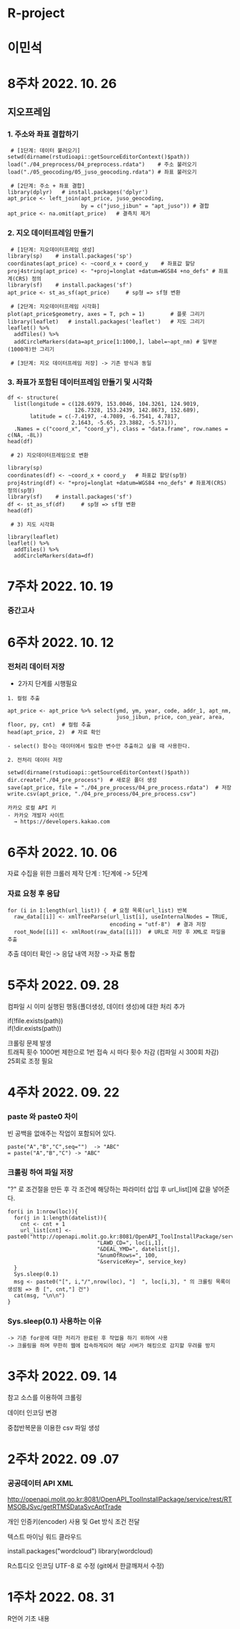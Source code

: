 # R-project

# 이민석

# 8주차 2022. 10. 26

## 지오프레임
### 1. 주소와 좌표 결합하기 
  
````
 # [1단계: 데이터 불러오기]
setwd(dirname(rstudioapi::getSourceEditorContext()$path))
load("./04_preprocess/04_preprocess.rdata")    # 주소 불러오기
load("./05_geocoding/05_juso_geocoding.rdata") # 좌표 불러오기

 # [2단계: 주소 + 좌표 결합]
library(dplyr)   # install.packages('dplyr')
apt_price <- left_join(apt_price, juso_geocoding, 
                       by = c("juso_jibun" = "apt_juso")) # 결합
apt_price <- na.omit(apt_price)   # 결측치 제거
````


### 2. 지오 데이터프레임 만들기

```` 
 # [1단계: 지오데이터프레임 생성]
library(sp)    # install.packages('sp')
coordinates(apt_price) <- ~coord_x + coord_y    # 좌표값 할당
proj4string(apt_price) <- "+proj=longlat +datum=WGS84 +no_defs" # 좌표계(CRS) 정의
library(sf)    # install.packages('sf')
apt_price <- st_as_sf(apt_price)     # sp형 => sf형 변환

 # [2단계: 지오데이터프레임 시각화]
plot(apt_price$geometry, axes = T, pch = 1)        # 플롯 그리기 
library(leaflet)   # install.packages('leaflet')   # 지도 그리기
leaflet() %>% 
  addTiles() %>% 
  addCircleMarkers(data=apt_price[1:1000,], label=~apt_nm) # 일부분(1000개)만 그리기

 # [3단계: 지오 데이터프레임 저장] -> 기존 방식과 동일
````

### 3. 좌표가 포함된 데이터프레임 만들기 및 시각화
````
df <- structure(
  list(longitude = c(128.6979, 153.0046, 104.3261, 124.9019, 
                     126.7328, 153.2439, 142.8673, 152.689), 
       latitude = c(-7.4197, -4.7089, -6.7541, 4.7817, 
                    2.1643, -5.65, 23.3882, -5.571)),
  .Names = c("coord_x", "coord_y"), class = "data.frame", row.names = c(NA, -8L))
head(df)

 # 2) 지오데이터프레임으로 변환

library(sp)    
coordinates(df) <- ~coord_x + coord_y   # 좌표값 할당(sp형)
proj4string(df) <- "+proj=longlat +datum=WGS84 +no_defs" # 좌표계(CRS) 정의(sp형)
library(sf)    # install.packages('sf')
df <- st_as_sf(df)     # sp형 => sf형 변환
head(df)

 # 3) 지도 시각화 

library(leaflet)  
leaflet() %>% 
  addTiles() %>% 
  addCircleMarkers(data=df) 
````

# 7주차 2022. 10. 19
### 중간고사

# 6주차 2022. 10. 12
###  전처리 데이터 저장
- 2가지 단계를 시행필요
````
1. 컬럼 추출

apt_price <- apt_price %>% select(ymd, ym, year, code, addr_1, apt_nm,
                                  juso_jibun, price, con_year, area, floor, py, cnt)  # 컬럼 추출
head(apt_price, 2)  # 자료 확인

- select() 함수는 데이터에서 필요한 변수만 추출하고 싶을 때 사용한다.

2. 전처리 데이터 저장

setwd(dirname(rstudioapi::getSourceEditorContext()$path))
dir.create("./04_pre_process")  # 새로운 폴더 생성
save(apt_price, file = "./04_pre_process/04_pre_process.rdata")  # 저장
write.csv(apt_price, "./04_pre_process/04_pre_process.csv")
````

````
카카오 로컬 API 키
- 카카오 개발자 사이트
  → https://developers.kakao.com
````
# 6주차 2022. 10. 06

자료 수집을 위한 크롤러 제작 단계 : 1단계에 -> 5단계

### 자료 요청 후 응답
````
for (i in 1:length(url_list)) {  # 요청 목록(url_list) 반복
  raw_data[[i]] <- xmlTreeParse(url_list[i], useInternalNodes = TRUE,
                                encoding = "utf-8")  # 결과 저장
  root_Node[[i]] <- xmlRoot(raw_data[[i]])  # URL로 저장 후 XML로 파일을 추출
````

추출 데이터 확인 -> 응답 내역 저장 -> 자료 통합


# 5주차 2022. 09. 28

컴파일 시 이미 실행된 행동(폴더생성, 데이터 생성)에 대한 처리 추가

if(!file.exists(path))   
if(!dir.exists(path))

크롤링 문제 발생   
트래픽 횟수 1000번 제한으로 1번 접속 시 마다 횟수 차감 (컴파일 시 300회 차감)   
25회로 조정 필요 

# 4주차 2022. 09. 22

### paste 와 paste0 차이   
빈 공백을 없애주는 작업이 포함되어 있다.
````
paste("A","B","C",seq="")  -> "ABC" 
= paste("A","B","C") -> "ABC"

````


### 크롤링 하여 파일 저장

"?" 로 조건절을 만든 후 각 조건에 해당하는 파라미터 삽입 후 url_list[]에 값을 넣어준다.
````
for(i in 1:nrow(loc)){
  for(j in 1:length(datelist)){ 
    cnt <- cnt + 1 
    url_list[cnt] <- paste0("http://openapi.molit.go.kr:8081/OpenAPI_ToolInstallPackage/service/rest/RTMSOBJSvc/getRTMSDataSvcAptTrade?",
                            "LAWD_CD=", loc[i,1],
                            "&DEAL_YMD=", datelist[j],
                            "&numOfRows=", 100,
                            "&serviceKey=", service_key) 
  } 
  Sys.sleep(0.1) 
  msg <- paste0("[", i,"/",nrow(loc), "]  ", loc[i,3], " 의 크롤링 목록이 생성됨 => 총 [", cnt,"] 건")
  cat(msg, "\n\n") 
}
````

### Sys.sleep(0.1) 사용하는 이유
````
-> 기존 for문에 대한 처리가 완료된 후 작업을 하기 위하여 사용   
-> 크롤링을 하며 무한히 웹에 접속하게되어 해당 서버가 해킹으로 감지할 우려를 방지
````
# 3주차 2022. 09. 14

참고 소스를 이용하여 크롤링

데이터 인코딩 변경

중첩반복문을 이용한 csv 파일 생성

# 2주차 2022. 09 .07

### 공공데이터 API XML
http://openapi.molit.go.kr:8081/OpenAPI_ToolInstallPackage/service/rest/RTMSOBJSvc/getRTMSDataSvcAptTrade

개인 인증키(encoder) 사용 및 Get 방식 조건 전달

텍스트 마이닝 워드 클라우드

install.packages("wordcloud")
library(wordcloud)

R스튜디오 인코딩 UTF-8 로 수정 (git에서 한글깨져서 수정)

# 1주차 2022. 08. 31

R언어 기초 내용






